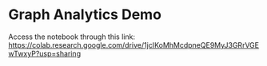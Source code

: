 # Graph Analytics Demo

Access the notebook through this link: https://colab.research.google.com/drive/1jcIKoMhMcdpneQE9MyJ3GRrVGEwTwxyP?usp=sharing
